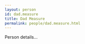 ```yaml
---
layout: person
id: dad.measure
title: Dad Measure
permalink: people/dad.measure.html
---
```


Person details...